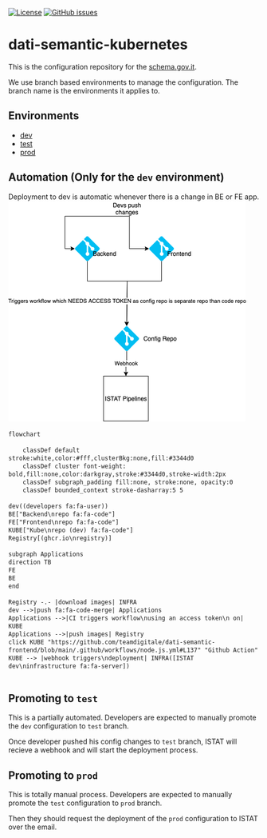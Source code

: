 [![License](https://img.shields.io/badge/License-BSD_3--Clause-blue.svg)](https://github.com/teamdigitale/dati-semantic-kubernetes/blob/main/LICENSE)
[![GitHub issues](https://img.shields.io/github/issues/teamdigitale/dati-semantic-kubernetes.svg)](https://github.com/teamdigitale/dati-semantic-kubernetes/issues)

# dati-semantic-kubernetes

This is the configuration repository for the [schema.gov.it](schema.gov.it).

We use branch based environments to manage the configuration. The branch name is the environments it applies to.

## Environments

- [dev](https://github.com/teamdigitale/dati-semantic-kubernetes/tree/dev)
- [test](https://github.com/teamdigitale/dati-semantic-kubernetes/tree/test)
- [prod](https://github.com/teamdigitale/dati-semantic-kubernetes/tree/prod)

## Automation (Only for the `dev` environment)

Deployment to dev is automatic whenever there is a change in BE or FE app.
![](CD-flow.png)

```mermaid
flowchart

    classDef default stroke:white,color:#fff,clusterBkg:none,fill:#3344d0
    classDef cluster font-weight: bold,fill:none,color:darkgray,stroke:#3344d0,stroke-width:2px
    classDef subgraph_padding fill:none, stroke:none, opacity:0
    classDef bounded_context stroke-dasharray:5 5

dev((developers fa:fa-user))
BE["Backend\nrepo fa:fa-code"]
FE["Frontend\nrepo fa:fa-code"]
KUBE["Kube\nrepo (dev) fa:fa-code"]
Registry[(ghcr.io\nregistry)]

subgraph Applications
direction TB
FE
BE
end

Registry -.- |download images| INFRA
dev -->|push fa:fa-code-merge| Applications
Applications -->|CI triggers workflow\nusing an access token\n on| KUBE
Applications -->|push images| Registry
click KUBE "https://github.com/teamdigitale/dati-semantic-frontend/blob/main/.github/workflows/node.js.yml#L137" "Github Action"
KUBE --> |webhook triggers\ndeployment| INFRA([ISTAT dev\ninfrastructure fa:fa-server])


```

## Promoting to `test`

This is a partially automated. Developers are expected to manually promote the `dev` configuration to `test` branch.

Once developer pushed his config changes to `test` branch, ISTAT will recieve a webhook and will start the deployment
process.

## Promoting to `prod`

This is totally manual process. 
Developers are expected to manually promote the `test` configuration to `prod` branch.

Then they should request the deployment of the `prod` configuration to ISTAT over the email.
